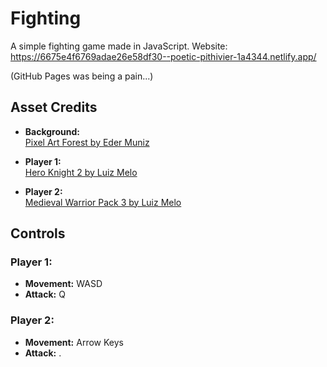 # Fighting
A simple fighting game made in JavaScript.
Website: https://6675e4f6769adae26e58df30--poetic-pithivier-1a4344.netlify.app/

(GitHub Pages was being a pain...)
## Asset Credits

- **Background:**  
  [Pixel Art Forest by Eder Muniz](https://edermunizz.itch.io/free-pixel-art-forest)
  
- **Player 1:**  
  [Hero Knight 2 by Luiz Melo](https://luizmelo.itch.io/hero-knight-2)
  
- **Player 2:**  
  [Medieval Warrior Pack 3 by Luiz Melo](https://luizmelo.itch.io/medieval-warrior-pack-3)

## Controls

### Player 1:
- **Movement:** WASD
- **Attack:** Q

### Player 2:
- **Movement:** Arrow Keys
- **Attack:** .

